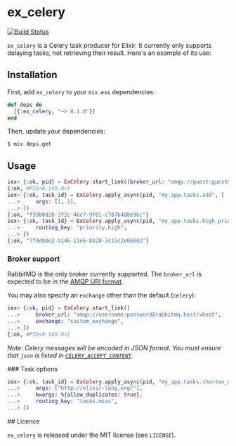 # ex_celery

[![Build Status](https://travis-ci.org/robgolding/ex_celery.svg?branch=develop)](https://travis-ci.org/robgolding/ex_celery)


`ex_celery` is a Celery task producer for Elixir. It currently only supports
delaying tasks, not retrieving their result. Here's an example of its use:

## Installation

First, add `ex_celery` to your `mix.exs` dependencies:

```elixir
def deps do
  [{:ex_celery, "~> 0.1.0"}]
end
```

Then, update your dependencies:

```
$ mix deps.get
```

## Usage

```elixir
iex> {:ok, pid} = ExCelery.start_link([broker_url: "amqp://guest:guest@localhost"])
{:ok, #PID<0.149.0>}
iex> {:ok, task_id} = ExCelery.apply_async(pid, "my_app.tasks.add", [
...>     args: [1, 2],
...> ])
{:ok, "f59b0d20-3f2c-46c7-9f01-c787b488e96c"}
iex> {:ok, task_id} = ExCelery.apply_async(pid, "my_app.tasks.high_priority_task", [
...>     routing_key: "priority.high",
...> })
{:ok, "7f9ebbe2-a146-11e6-8328-3c15c2e06802"}
```

### Broker support

RabbitMQ is the only broker currently supported. The `broker_url` is expected
to be in the [AMQP URI format](https://www.rabbitmq.com/uri-spec.html).

You may also specify an `exchange` other than the default (`celery`):

```elixir
iex> {:ok, pid} = ExCelery.start_link([
...>     broker_url: "amqp://username:password@rabbitmq.host/vhost",
...>     exchange: "custom_exchange",
...> ])
{:ok, #PID<0.149.0>}
```

_Note: Celery messages will be encoded in JSON format. You must ensure that
`json` is listed in [`CELERY_ACCEPT_CONTENT`](http://docs.celeryproject.org/en/latest/configuration.html#celery-accept-content)._

### Task options

```elixir
iex> {:ok, task_id} = ExCelery.apply_async(pid, "my_app.tasks.shorten_url", [
...>     args: ["http://elixir-lang.org/"],
...>     kwargs: %{allow_duplicates: true},
...>     routing_key: "tasks.misc",
...> ])
```


## Licence

`ex_celery` is released under the MIT license (see `LICENSE`).
